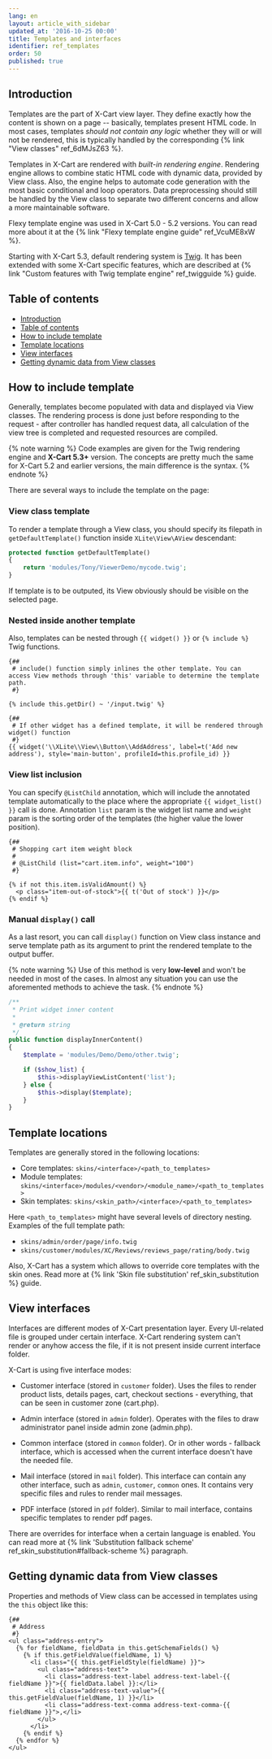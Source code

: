 ```yaml
---
lang: en
layout: article_with_sidebar
updated_at: '2016-10-25 00:00'
title: Templates and interfaces
identifier: ref_templates
order: 50
published: true
---
```


## Introduction

Templates are the part of X-Cart view layer. They define exactly how the content is shown on a page -- basically, templates present HTML code. In most cases, templates *should not contain any logic* whether they will or will not be rendered, this is typically handled by the corresponding {% link "View classes" ref_6dMJsZ63 %}. 

Templates in X-Cart are rendered with *built-in rendering engine*. Rendering engine allows to combine static HTML code with dynamic data, provided by View class. Also, the engine helps to automate code generation with the most basic conditional and loop operators. Data preprocessing should still be handled by the View class to separate two different concerns and allow a more maintainable software.

Flexy template engine was used in X-Cart 5.0 - 5.2 versions. You can read more about it at the {% link "Flexy template engine guide" ref_VcuME8xW %}.

Starting with X-Cart 5.3, default rendering system is [Twig](http://twig.sensiolabs.org). It has been extended with some X-Cart specific features, which are described at {% link "Custom features with Twig template engine" ref_twigguide %} guide.

## Table of contents

*   [Introduction](#introduction)
*   [Table of contents](#table-of-contents)
*   [How to include template](#how-to-include-template)
*   [Template locations](#template-locations)
*   [View interfaces](#view-interface)
*   [Getting dynamic data from View classes](#getting-dynamic-data-from-view-classes)

## How to include template

Generally, templates become populated with data and displayed via View classes. The rendering process is done just before responding to the request - after controller has handled request data, all calculation of the view tree is completed and requested resources are compiled.

{% note warning %}
Code examples are given for the Twig rendering engine and **X-Cart 5.3+** version. The concepts are pretty much the same for X-Cart 5.2 and earlier versions, the main difference is the syntax.
{% endnote %}

There are several ways to include the template on the page:

### View class template

To render a template through a View class, you should specify its filepath in `getDefaultTemplate()` function inside `XLite\View\AView` descendant:

```php
protected function getDefaultTemplate()
{
    return 'modules/Tony/ViewerDemo/mycode.twig';
}
```

If template is to be outputed, its View obviously should be visible on the selected page.

### Nested inside another template

Also, templates can be nested through `{{ widget() }}` or `{% include %}` Twig functions.

```twig
{##
 # include() function simply inlines the other template. You can access View methods through 'this' variable to determine the template path. 
 #}

{% include this.getDir() ~ '/input.twig' %}

{##
 # If other widget has a defined template, it will be rendered through widget() function
 #}
{{ widget('\\XLite\\View\\Button\\AddAddress', label=t('Add new address'), style='main-button', profileId=this.profile_id) }}
```

### View list inclusion

You can specify `@ListChild` annotation, which will include the annotated template automatically to the place where the appropriate `{{ widget_list() }}` call is done. Annotation `list` param is the widget list name and `weight` param is the sorting order of the templates (the higher value the lower position).

```twig
{##
 # Shopping cart item weight block
 #
 # @ListChild (list="cart.item.info", weight="100")
 #}

{% if not this.item.isValidAmount() %}
  <p class="item-out-of-stock">{{ t('Out of stock') }}</p>
{% endif %}
```

### Manual `display()` call

As a last resort, you can call `display()` function on View class instance and serve template path as its argument to print the rendered template to the output buffer. 

{% note warning %}
Use of this method is very **low-level** and won't be needed in most of the cases. In almost any situation you can use the aforemented methods to achieve the task.
{% endnote %}

```php
/**
 * Print widget inner content
 *
 * @return string
 */
public function displayInnerContent()
{
    $template = 'modules/Demo/Demo/other.twig';

    if ($show_list) {
        $this->displayViewListContent('list');
    } else {
        $this->display($template);
    }
}
```

## Template locations

Templates are generally stored in the following locations:

*   Core templates: `skins/<interface>/<path_to_templates>`
*   Module templates: `skins/<interface>/modules/<vendor>/<module_name>/<path_to_templates>`
*   Skin templates: `skins/<skin_path>/<interface>/<path_to_templates>`

Here `<path_to_templates>` might have several levels of directory nesting. Examples of the full template path:

*   `skins/admin/order/page/info.twig`
*   `skins/customer/modules/XC/Reviews/reviews_page/rating/body.twig`

Also, X-Cart has a system which allows to override core templates with the skin ones. Read more at {% link 'Skin file substitution' ref_skin_substitution %} guide.

## View interfaces

Interfaces are different modes of X-Cart presentation layer. Every UI-related file is grouped under certain interface. X-Cart rendering system can't render or anyhow access the file, if it is not present inside current interface folder.

X-Cart is using five interface modes:

*   Customer interface (stored in `customer` folder). 
    Uses the files to render product lists, details pages, cart, checkout sections - everything, that can be seen in customer zone (cart.php).

*   Admin interface (stored in `admin` folder).
    Operates with the files to draw administrator panel inside admin zone (admin.php).

*   Common interface (stored in `common` folder).
    Or in other words - fallback interface, which is accessed when the current interface doesn't have the needed file.

*   Mail interface (stored in `mail` folder).
    This interface can contain any other interface, such as `admin`, `customer`, `common` ones. It contains very specific files and rules to render mail messages.

*   PDF interface (stored in `pdf` folder).
    Similar to mail interface, contains specific templates to render pdf pages.

There are overrides for interface when a certain language is enabled. You can read more at {% link 'Substitution fallback scheme' ref_skin_substitution#fallback-scheme %} paragraph.

## Getting dynamic data from View classes

Properties and methods of View class can be accessed in templates using the `this` object like this:

```twig
{##
 # Address 
 #}
<ul class="address-entry">
  {% for fieldName, fieldData in this.getSchemaFields() %}
    {% if this.getFieldValue(fieldName, 1) %}
      <li class="{{ this.getFieldStyle(fieldName) }}">
        <ul class="address-text">
          <li class="address-text-label address-text-label-{{ fieldName }}">{{ fieldData.label }}:</li>
          <li class="address-text-value">{{ this.getFieldValue(fieldName, 1) }}</li>
          <li class="address-text-comma address-text-comma-{{ fieldName }}">,</li>
        </ul>
      </li>
    {% endif %}
  {% endfor %}
</ul>
```
